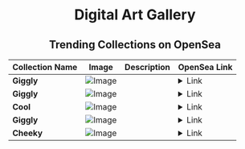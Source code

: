 <div align="center">

# Digital Art Gallery

## Trending Collections on OpenSea

| Collection Name                       | Image                                                                                     | Description                       | OpenSea Link                                                                                          |
|---------------------------------------|-------------------------------------------------------------------------------------------|-----------------------------------|--------------------------------------------------------------------------------------------------------|
| **Giggly** | ![Image](https://i.seadn.io/s/raw/files/77afd1fb34e0179a139df7cf0b1c9cdb.jpg?w=500&auto=format?w=200&auto=format) |  | <details><summary>Link</summary>[Giggly](https://opensea.io/collection/giggly-246)</details> |
| **Giggly** | ![Image](https://i.seadn.io/s/raw/files/77afd1fb34e0179a139df7cf0b1c9cdb.jpg?w=500&auto=format?w=200&auto=format) |  | <details><summary>Link</summary>[Giggly](https://opensea.io/collection/giggly-245)</details> |
| **Cool** | ![Image](https://i.seadn.io/s/raw/files/b8ddd48eefc13d27968ca9145dd47e8d.jpg?w=500&auto=format?w=200&auto=format) |  | <details><summary>Link</summary>[Cool](https://opensea.io/collection/cool-738)</details> |
| **Giggly** | ![Image](https://i.seadn.io/s/raw/files/77afd1fb34e0179a139df7cf0b1c9cdb.jpg?w=500&auto=format?w=200&auto=format) |  | <details><summary>Link</summary>[Giggly](https://opensea.io/collection/giggly-244)</details> |
| **Cheeky** | ![Image](https://i.seadn.io/s/raw/files/5714264c7a7742bb217c0f74a6d10480.jpg?w=500&auto=format?w=200&auto=format) |  | <details><summary>Link</summary>[Cheeky](https://opensea.io/collection/cheeky-336)</details> |

</div>